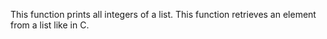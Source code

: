 This function  prints all integers of a list.
This function retrieves an element from a list like in C.
